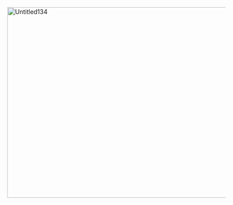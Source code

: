 <img width="735" height="439" alt="Untitled134" src="https://github.com/user-attachments/assets/d6def0ff-3feb-4210-91f3-a5fca48a9e98" />
 
